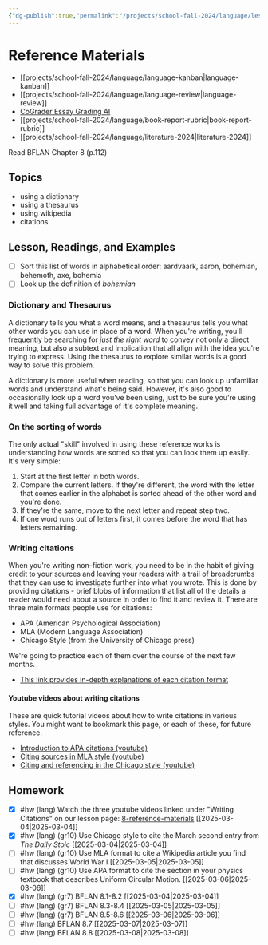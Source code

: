```yaml
---
{"dg-publish":true,"permalink":"/projects/school-fall-2024/language/lessons/8-reference-materials/"}
---
```



#  Reference Materials

- [[projects/school-fall-2024/language/language-kanban\|language-kanban]]
- [[projects/school-fall-2024/language/language-review\|language-review]]
- [CoGrader Essay Grading AI](https://v2.cograder.com/app)
- [[projects/school-fall-2024/language/book-report-rubric\|book-report-rubric]]
- [[projects/school-fall-2024/language/literature-2024\|literature-2024]]


Read BFLAN Chapter 8 (p.112)

## Topics


- using a dictionary
- using a thesaurus
- using wikipedia
- citations


## Lesson, Readings, and Examples

- [ ] Sort this list of words in alphabetical order: aardvaark, aaron, bohemian, behemoth, axe, bohemia 
- [ ] Look up the definition of *bohemian* 

### Dictionary and Thesaurus

A dictionary tells you what a word means, and a thesaurus tells you what other words you can use in place of a word. When you're writing, you'll frequently be searching for *just the right word* to convey not only a direct meaning, but also a subtext and implication that all align with the idea you're trying to express. Using the thesaurus to explore similar words is a good way to solve this problem. 

A dictionary is more useful when reading, so that you can look up unfamiliar words and understand what's being said. However, it's also good to occasionally look up a word you've been using, just to be sure you're using it well and taking full advantage of it's complete meaning.

### On the sorting of words

The only actual "skill" involved in using these reference works is understanding how words are sorted so that you can look them up easily. It's very simple:
1. Start at the first letter in both words.
2. Compare the current letters. If they're different, the word with the letter that comes earlier in the alphabet is sorted ahead of the other word and you're done.
3. If they're the same, move to the next letter and repeat step two.
4. If one word runs out of letters first, it comes before the word that has letters remaining.

### Writing citations

When you're writing non-fiction work, you need to be in the habit of giving credit to your sources and leaving your readers with a trail of breadcrumbs that they can use to investigate further into what you wrote. This is done by providing citations - brief blobs of information that list all of the details a reader would need about a source in order to find it and review it. There are three main formats people use for citations:

- APA (American Psychological Association)
- MLA (Modern Language Association)
- Chicago Style (from the University of Chicago press)

We're going to practice each of them over the course of the next few months.

- [This link provides in-depth explanations of each citation format](https://owl.excelsior.edu/citation-and-documentation/)

#### Youtube videos about writing citations

These are quick tutorial videos about how to write citations in various styles. You might want to bookmark this page, or each of these, for future reference.

- [Introduction to APA citations (youtube)](https://www.youtube.com/watch?v=hKu2-tjNMok&pp=ygUYYXBhIGNpdGF0aW9uIDd0aCBlZGl0aW9u)
- [Citing sources in MLA style (youtube)](https://www.youtube.com/watch?v=ypWxhhpGeyM)
- [Citing and referencing in the Chicago style (youtube)](https://www.youtube.com/watch?v=A-6xMxDGbC0&pp=ygUQY2hpY2FnbyBjaXRhdGlvbg%3D%3D)

## Homework

- [x] #hw (lang) Watch the three youtube videos linked under "Writing Citations" on our lesson page: [8-reference-materials](https://school.ginosterous.com/projects/school-fall-2024/language/lessons/8-reference-materials) [[2025-03-04\|2025-03-04]]
- [x] #hw (lang) (gr10) Use Chicago style to cite the March second entry from *The Daily Stoic* [[2025-03-04\|2025-03-04]]
- [ ] #hw (lang) (gr10) Use MLA format to cite a Wikipedia article you find that discusses World War I [[2025-03-05\|2025-03-05]]
- [ ] #hw (lang) (gr10) Use APA format to cite the section in your physics textbook that describes Uniform Circular Motion. [[2025-03-06\|2025-03-06]]
- [x] #hw (lang) (gr7) BFLAN 8.1-8.2 [[2025-03-04\|2025-03-04]]
- [ ] #hw (lang) (gr7) BFLAN 8.3-8.4 [[2025-03-05\|2025-03-05]]
- [ ] #hw (lang) (gr7) BFLAN 8.5-8.6 [[2025-03-06\|2025-03-06]]
- [ ] #hw (lang) BFLAN 8.7 [[2025-03-07\|2025-03-07]]
- [ ] #hw (lang) BFLAN 8.8 [[2025-03-08\|2025-03-08]]
